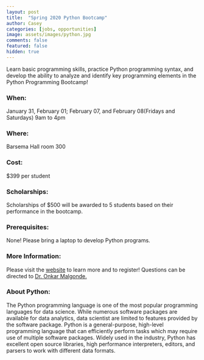 ```yaml
---
layout: post
title:  "Spring 2020 Python Bootcamp"
author: Casey
categories: [jobs, opportunities]
image: assets/images/python.jpg
comments: false
featured: false
hidden: true
---
```


Learn basic programming skills, practice Python programming syntax, and develop the ability to analyze and identify key programming elements in the Python Programming Bootcamp!

### When:
January 31, February 01; February 07, and February 08(Fridays and Saturdays) 9am to 4pm
### Where:
Barsema Hall room 300

### Cost:
$399 per student

### Scholarships:

Scholarships of $500 will be awarded to 5 students based on their performance in the bootcamp. 

### Prerequisites:
None! Please bring a laptop to develop Python programs.

### More Information:
Please visit the <a href="https://www.cob.niu.edu/academics/omis/python-boot-camp.shtml">website</a> to learn more and to register! Questions can be directed to <a href="mailto: omalgonde@niu.edu">Dr. Onkar Malgonde.</a>

### About Python:

The Python programming language is one of the most popular programming languages for data science. While numerous software packages are available for data analytics, data scientist are limited to features provided by the software package. Python is a general-purpose, high-level programming language that can efficiently perform tasks which may require use of multiple software packages. Widely used in the industry, Python has excellent open source libraries, high performance interpreters, editors, and parsers to work with different data formats.
